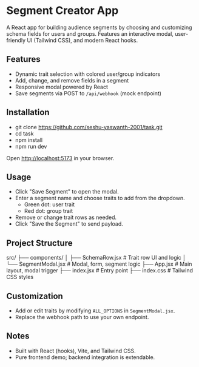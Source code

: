 # Segment Creator App

A React app for building audience segments by choosing and customizing schema fields for users and groups. Features an interactive modal, user-friendly UI (Tailwind CSS), and modern React hooks.

## Features

- Dynamic trait selection with colored user/group indicators
- Add, change, and remove fields in a segment
- Responsive modal powered by React
- Save segments via POST to `/api/webhook` (mock endpoint)

## Installation

- git clone https://github.com/seshu-yaswanth-2001/task.git
- cd task
- npm install
- npm run dev

Open [http://localhost:5173](http://localhost:5173) in your browser.

## Usage

- Click "Save Segment" to open the modal.
- Enter a segment name and choose traits to add from the dropdown.
  - Green dot: user trait
  - Red dot: group trait
- Remove or change trait rows as needed.
- Click "Save the Segment" to send payload.

## Project Structure

src/
├── components/
│ ├── SchemaRow.jsx # Trait row UI and logic
│ └── SegmentModal.jsx # Modal, form, segment logic
├── App.jsx # Main layout, modal trigger
├── index.jsx # Entry point
├── index.css # Tailwind CSS styles

## Customization

- Add or edit traits by modifying `ALL_OPTIONS` in `SegmentModal.jsx`.
- Replace the webhook path to use your own endpoint.

## Notes

- Built with React (hooks), Vite, and Tailwind CSS.
- Pure frontend demo; backend integration is extendable.
